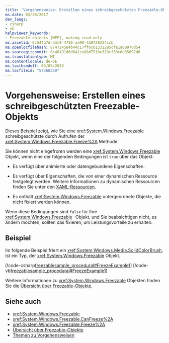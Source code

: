 ```yaml
---
title: 'Vorgehensweise: Erstellen eines schreibgeschützten Freezable-Objekts'
ms.date: 03/30/2017
dev_langs:
- csharp
- vb
helpviewer_keywords:
- Freezable objects [WPF], making read-only
ms.assetid: 6c544b7d-d3c9-4736-aa90-4b8728234ccb
ms.openlocfilehash: 874724584b44c17ff6c01331295cfa1a60978d54
ms.sourcegitcommit: 0c48191d6d641ce88d7510e319cf38c0e35697d0
ms.translationtype: MT
ms.contentlocale: de-DE
ms.lasthandoff: 03/05/2019
ms.locfileid: "57360350"
---
```

# <a name="how-to-make-a-freezable-read-only"></a>Vorgehensweise: Erstellen eines schreibgeschützten Freezable-Objekts
Dieses Beispiel zeigt, wie Sie eine <xref:System.Windows.Freezable> schreibgeschützte durch Aufrufen der <xref:System.Windows.Freezable.Freeze%2A> Methode.  
  
 Sie können nicht eingefroren werden eine <xref:System.Windows.Freezable> Objekt, wenn eine der folgenden Bedingungen ist `true` über das Objekt:  
  
-   Es verfügt über animierte oder datengebundene Eigenschaften.  
  
-   Es verfügt über Eigenschaften, die von einer dynamischen Ressource festgelegt werden. Weitere Informationen zu dynamischen Ressourcen finden Sie unter den [XAML-Ressourcen](xaml-resources.md).  
  
-   Es enthält <xref:System.Windows.Freezable> untergeordnete Objekte, die nicht fixiert werden können.  
  
 Wenn diese Bedingungen sind `false` für Ihre <xref:System.Windows.Freezable> -Objekt, und Sie beabsichtigen nicht, es ändern möchten, sollten das fixieren, um Leistungsvorteile zu erhalten.  
  
## <a name="example"></a>Beispiel  
 Im folgende Beispiel friert ein <xref:System.Windows.Media.SolidColorBrush>, ist ein Typ, der <xref:System.Windows.Freezable> Objekt.  
  
 [!code-csharp[freezablesample_procedural#FreezeExample1](~/samples/snippets/csharp/VS_Snippets_Wpf/freezablesample_procedural/CSharp/freezablesample.cs#freezeexample1)]
 [!code-vb[freezablesample_procedural#FreezeExample1](~/samples/snippets/visualbasic/VS_Snippets_Wpf/freezablesample_procedural/visualbasic/freezablesample.vb#freezeexample1)]  
  
 Weitere Informationen zu <xref:System.Windows.Freezable> Objekten finden Sie die [Übersicht über Freezable-Objekte](freezable-objects-overview.md).  
  
## <a name="see-also"></a>Siehe auch
- <xref:System.Windows.Freezable>
- <xref:System.Windows.Freezable.CanFreeze%2A>
- <xref:System.Windows.Freezable.Freeze%2A>
- [Übersicht über Freezable-Objekte](freezable-objects-overview.md)
- [Themen zu Vorgehensweisen](base-elements-how-to-topics.md)
